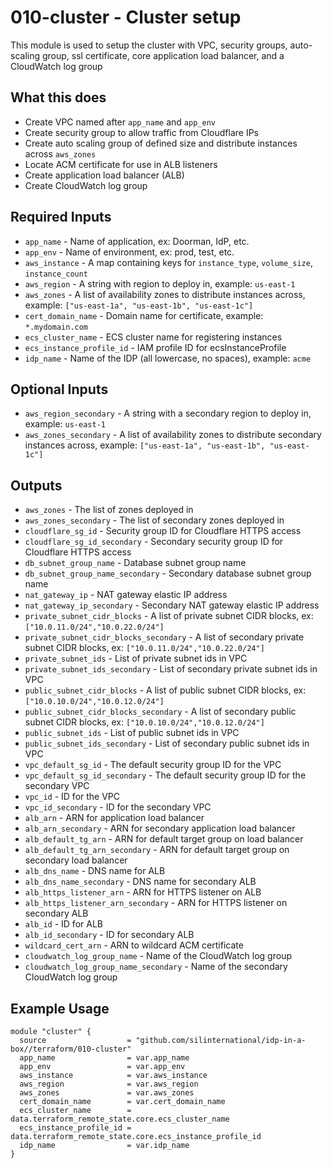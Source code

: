 # 010-cluster - Cluster setup
This module is used to setup the cluster with VPC, security groups, auto-scaling group,
ssl certificate, core application load balancer, and a CloudWatch log group

## What this does

 - Create VPC named after `app_name` and `app_env`
 - Create security group to allow traffic from Cloudflare IPs
 - Create auto scaling group of defined size and distribute instances across `aws_zones`
 - Locate ACM certificate for use in ALB listeners
 - Create application load balancer (ALB)
 - Create CloudWatch log group

## Required Inputs

 - `app_name` - Name of application, ex: Doorman, IdP, etc.
 - `app_env` - Name of environment, ex: prod, test, etc.
 - `aws_instance` - A map containing keys for `instance_type`, `volume_size`, `instance_count`
 - `aws_region` - A string with region to deploy in, example: `us-east-1`
 - `aws_zones` - A list of availability zones to distribute instances across, example: `["us-east-1a", "us-east-1b", "us-east-1c"]`
 - `cert_domain_name` - Domain name for certificate, example: `*.mydomain.com`
 - `ecs_cluster_name` - ECS cluster name for registering instances
 - `ecs_instance_profile_id` - IAM profile ID for ecsInstanceProfile
 - `idp_name` - Name of the IDP (all lowercase, no spaces), example: `acme`

## Optional Inputs

- `aws_region_secondary` - A string with a secondary region to deploy in, example: `us-east-1`
- `aws_zones_secondary` -  A list of availability zones to distribute secondary instances across, example: `["us-east-1a", "us-east-1b", "us-east-1c"]`


## Outputs

 - `aws_zones` - The list of zones deployed in
 - `aws_zones_secondary` - The list of secondary zones deployed in
 - `cloudflare_sg_id` - Security group ID for Cloudflare HTTPS access
 - `cloudflare_sg_id_secondary` - Secondary security group ID for Cloudflare HTTPS access
 - `db_subnet_group_name` - Database subnet group name
 - `db_subnet_group_name_secondary` - Secondary database subnet group name
 - `nat_gateway_ip` - NAT gateway elastic IP address
 - `nat_gateway_ip_secondary` - Secondary NAT gateway elastic IP address
 - `private_subnet_cidr_blocks` - A list of private subnet CIDR blocks, ex: `["10.0.11.0/24","10.0.22.0/24"]`
 - `private_subnet_cidr_blocks_secondary` - A list of secondary private subnet CIDR blocks, ex: `["10.0.11.0/24","10.0.22.0/24"]`
 - `private_subnet_ids` - List of private subnet ids in VPC
 - `private_subnet_ids_secondary` - List of secondary private subnet ids in VPC
 - `public_subnet_cidr_blocks` - A list of public subnet CIDR blocks, ex: `["10.0.10.0/24","10.0.12.0/24"]`
 - `public_subnet_cidr_blocks_secondary` - A list of secondary public subnet CIDR blocks, ex: `["10.0.10.0/24","10.0.12.0/24"]`
 - `public_subnet_ids` - List of public subnet ids in VPC
 - `public_subnet_ids_secondary` - List of secondary public subnet ids in VPC
 - `vpc_default_sg_id` - The default security group ID for the VPC
 - `vpc_default_sg_id_secondary` - The default security group ID for the secondary VPC
 - `vpc_id` - ID for the VPC
 - `vpc_id_secondary` - ID for the secondary VPC
 - `alb_arn` - ARN for application load balancer
 - `alb_arn_secondary` - ARN for secondary application load balancer
 - `alb_default_tg_arn` - ARN for default target group on load balancer
 - `alb_default_tg_arn_secondary` - ARN for default target group on secondary load balancer
 - `alb_dns_name` - DNS name for ALB
 - `alb_dns_name_secondary` - DNS name for secondary ALB
 - `alb_https_listener_arn` - ARN for HTTPS listener on ALB
 - `alb_https_listener_arn_secondary` - ARN for HTTPS listener on secondary ALB
 - `alb_id` - ID for ALB
 - `alb_id_secondary` - ID for secondary ALB
 - `wildcard_cert_arn` - ARN to wildcard ACM certificate
 - `cloudwatch_log_group_name` - Name of the CloudWatch log group
 - `cloudwatch_log_group_name_secondary` - Name of the secondary CloudWatch log group
 
## Example Usage

```hcl
module "cluster" {
  source                  = "github.com/silinternational/idp-in-a-box//terraform/010-cluster"
  app_name                = var.app_name
  app_env                 = var.app_env
  aws_instance            = var.aws_instance
  aws_region              = var.aws_region
  aws_zones               = var.aws_zones
  cert_domain_name        = var.cert_domain_name
  ecs_cluster_name        = data.terraform_remote_state.core.ecs_cluster_name
  ecs_instance_profile_id = data.terraform_remote_state.core.ecs_instance_profile_id
  idp_name                = var.idp_name
}
```
